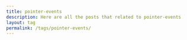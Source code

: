 ```yaml
---
title: pointer-events
description: Here are all the posts that related to pointer-events
layout: tag
permalink: /tags/pointer-events/
---
```

